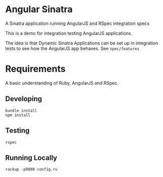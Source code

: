 # Angular Sinatra

A Sinatra application running AngularJS and RSpec integration specs

This is a demo for integration testing AngularJS applications.

The idea is that Dynamic Sinatra Applications can be set up in integration tests to see how the AngularJS app behaves. See `spec/features`

# Requirements

A basic understanding of Ruby, AngularJS and RSpec.

## Developing

```
bundle install
npm install
```

## Testing

```
rspec
```

## Running Locally

```
rackup -p8000 config.ru
```
